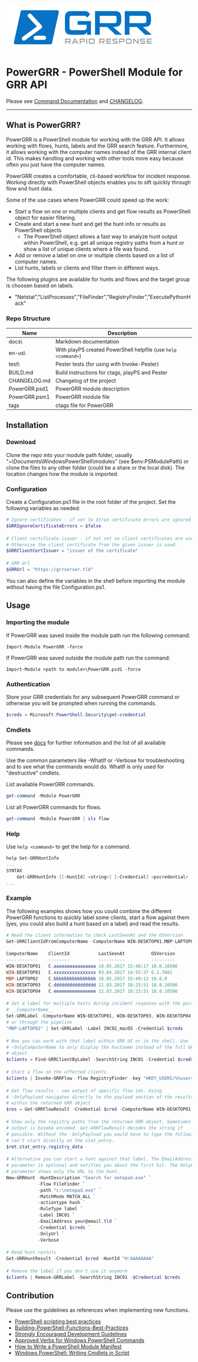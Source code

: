 ![alt text](media/powergrr.png "PowerGRR Logo")

# PowerGRR - PowerShell Module for GRR API

Please see [Command Documentation](docs/PowerGRR.md) and
[CHANGELOG](CHANGELOG.md).

***

## What is PowerGRR?

PowerGRR is a PowerShell module for working with the GRR API. It allows
working with flows, hunts, labels and the GRR search feature. Furthermore, it
allows working with the computer names instead of the GRR internal client id.
This makes handling and working with other tools more easy because often
you just have the computer names.

PowerGRR creates a comfortable, cli-based workflow for incident response.
Working directly with PowerShell objects enables you to sift quickly 
through flow and hunt data.


Some of the use cases where PowerGRR could speed up the work:
* Start a flow on one or multiple clients and get flow results as PowerShell
    object for easier filtering.
* Create and start a new hunt and get the hunt info or results as PowerShell
    objects
    * The PowerShell object allows a fast way to analyze hunt output within
      PowerShell, e.g. get all unique registry paths from a hunt or show a
      list of unique clients where a file was found.
* Add or remove a label on one or multiple clients based on a list of computer
    names.
* List hunts, labels or clients and filter them in different ways.

The following plugins are available for hunts and flows and the target group
is choosen based on labels.
* "Netstat","ListProcesses","FileFinder","RegistryFinder","ExecutePythonHack"

### Repo Structure

| Name              | Description                                                        |
| ----------------  | ------------------------------------------------------------------ |
| docs\             | Markdown documentation                                             |
| en-us\            | With playPS created PowerShell helpfile (use `help <command>`)   |
| test\             | Pester tests (for using with Invoke-Pester)                        |
| BUILD.md          | Build instructions for ctags, playPS and Pester                    |
| CHANGELOG.md      | Changelog of the project                                           |
| PowerGRR.psd1     | PowerGRR module description                                        |
| PowerGRR.psm1     | PowerGRR module file                                               |
| tags              | ctags file for PowerGRR                                            |

## Installation

### Download
Clone the repo into your module path folder, usually
"~\Documents\WindowsPowerShell\modules" (see $env:PSModulePath) or clone
the files to any other folder (could be a share or the local disk). The
location changes how the module is imported.

### Configuration

Create a Configuration.ps1 file in the root folder of the project. Set the
following variables as needed:

``` PowerShell
# Ignore certificates - if set to $true certificate errors are ignored
$GRRIgnoreCertificateErrors = $false

# Client certificate issuer - if not set no client certificates are used.
# Otherwise the client certificate from the given issuer is used.
$GRRClientCertIssuer = "issuer of the certificate"

# GRR Url
$GRRUrl = "https://grrserver.tld"
```

You can also define the variables in the shell before importing the module
without having the file Configuration.ps1.

## Usage

### Importing the module

If PowerGRR was saved inside the module path run the following command:
```
Import-Module PowerGRR -force
```

If PowerGRR was saved outside the module path run the command:

```
Import-Module <path to module>\PowerGRR.psd1 -force
```

### Authentication

Store your GRR credentials for any subsequent PowerGRR command or otherwise
you will be prompted when running the commands.

```powershell
$creds = Microsoft.PowerShell.Security\get-credential
```

### Cmdlets

Please see [docs](docs/PowerGRR.md) for further information and the list of
all available commands.

Use the common parameters like -WhatIf or -Verbose for troubleshooting and to
see what the commands would do. WhatIf is only used for "destructive" cmdlets.

List available PowerGRR commands.

```powershell
get-command -Module PowerGRR
```

List all PowerGRR commands for flows.

```powershell
get-command -Module PowerGRR | sls flow
```

### Help

Use `help <command>` to get the help for a command.

```powershell
help Get-GRRHuntInfo
...
SYNTAX
    Get-GRRHuntInfo [[-HuntId] <string>] [-Credential] <pscredential> [[-cert] <string>] [-WhatIf] [-Confirm]  [<CommonParameters>]
...
```

### Example

The following examples shows how you could combine the different PowerGRR functions
to quickly label some clients, start a flow against them (yes, you could also
build a hunt based on a label) and read the results.

```powershell
# Read the client information to check LastSeenAt and the OSVersion
Get-GRRClientIdFromComputerName -ComputerName WIN-DESKTOP01,MBP-LAPTOP02,WIN-DESKTOP03,WIN-DESKTOP04 -Credential $creds
 
ComputerName    ClientId           LastSeenAt          OSVersion
------------    --------           ----------          ---------
WIN-DESKTOP01   C.aaaaaaaaaaaaaaaa 18.05.2017 15:48:17 10.0.10586
WIN-DESKTOP01   C.xxxxxxxxxxxxxxxx 03.04.2017 14:55:37 6.1.7601
MBP-LAPTOP02    C.bbbbbbbbbbbbbbbb 18.05.2017 15:49:12 16.6.0
WIN-DESKTOP03   C.dddddddddddddddd 11.03.2017 10:23:51 10.0.10586
WIN-DESKTOP04   C.eeeeeeeeeeeeeeee 11.03.2017 10:23:51 10.0.10586

# Set a label for multiple hosts during incident response with the parameter
# __ComputerName__
Set-GRRLabel -ComputerName WIN-DESKTOP01, WIN-DESKTOP03, WIN-DESKTOP04 -Label INC02_Windows -Credential $creds
# or through the pipeline
"MBP-LAPTOP02" | Set-GRRLabel -Label INC02_macOS -Credential $creds

# Now you can work with that label within GRR UI or in the shell. Use
# -OnlyComputerName to only display the hostname instead of the full GRR client
# object
$clients = Find-GRRClientByLabel -SearchString INC01 -Credential $creds -OnlyComputerName

# Start a flow on the affected clients
$clients | Invoke-GRRFlow -flow RegistryFinder -key "HKEY_USERS/%%users.sid%%/Software/Microsoft/Windows/CurrentVersion/Run/*" -Credential $cred

# Get flow results - see output of specific flow ids. Using
# -OnlyPayload navigates directly to the payload section of the results
# within the returned GRR object
$res = Get-GRRFlowResult -Credential $cred -ComputerName WIN-DESKTOP01 -FlowId "F:11111111" -OnlyPayload

# Show only the registry paths from the returned GRR object. Sometimes the
# output is base64 encoded. Get-GRRFlowResult decodes the string if
# possible. Without the -OnlyPayload you would have to type the following and
# can't start directly on the stat_entry.
$ret.stat_entry.registry_data

# Alternative you can start a hunt against that label. The EmailAddress
# parameter is optional and notifies you about the first hit. The OnlyUrl
# parameter shows only the URL to the hunt.
New-GRRHunt -HuntDescription "Search for notepad.exe" `
            -Flow FileFinder `
            -path "c:\notepad.exe" `
            -MatchMode MATCH_ALL `
            -actiontype hash `
            -RuleType label `
            -Label INC01 `
            -EmailAddress your@email.tld `
            -Credential $creds `
            -OnlyUrl `
            -Verbose

# Read hunt restuls
Get-GRRHuntResult -Credential $cred -HuntId "H:AAAAAAAA"

# Remove the label if you don't use it anymore
$clients | Remove-GRRLabel -SearchString INC01 -$Credential $creds
```

## Contribution

Please use the guidelines as references when implementing new functions.

* [PowerShell scripting best practices](https://blogs.technet.microsoft.com/pstips/2014/06/17/powershell-scripting-best-practices/)
* [Building-PowerShell-Functions-Best-Practices](http://ramblingcookiemonster.github.io/Building-PowerShell-Functions-Best-Practices/)
* [Strongly Encouraged Development Guidelines](https://msdn.microsoft.com/en-us/library/dd878270(v=vs.85).aspx)
* [Approved Verbs for Windows PowerShell Commands](https://msdn.microsoft.com/en-us/library/ms714428(v=vs.85).aspx)
* [How to Write a PowerShell Module Manifest](https://msdn.microsoft.com/en-us/library/dd878337(v=vs.85).aspx)
* [Windows PowerShell: Writing Cmdlets in Script](https://technet.microsoft.com/en-us/library/ff677563.aspx)
